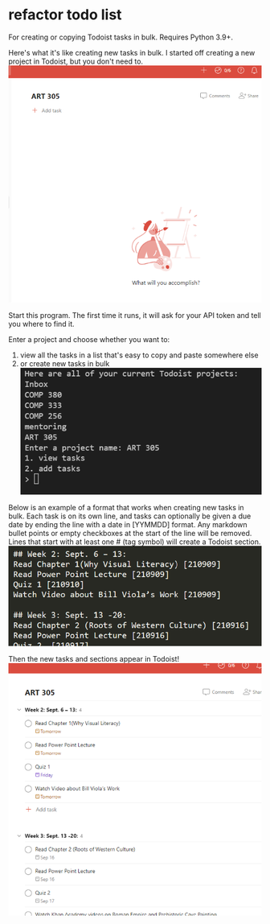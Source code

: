 # refactor todo list

For creating or copying Todoist tasks in bulk. Requires Python 3.9+.

Here's what it's like creating new tasks in bulk. I started off creating a new project in Todoist, but you don't need to.
![empty Todoist project](images/empty_Todoist_project.png)

Start this program. The first time it runs, it will ask for your API token and tell you where to find it.

Enter a project and choose whether you want to:
1. view all the tasks in a list that's easy to copy and paste somewhere else
2. or create new tasks in bulk
![example project name list](images/example_project_name_list.png)

Below is an example of a format that works when creating new tasks in bulk. Each task is on its own line, and tasks can optionally be given a due date by ending the line with a date in [YYMMDD] format. Any markdown bullet points or empty checkboxes at the start of the line will be removed. Lines that start with at least one # (tag symbol) will create a Todoist section.
![example tasks input](images/example_tasks_input.png)

Then the new tasks and sections appear in Todoist!
![example tasks now in Todoist](images/example_tasks_now_in_Todoist.png)
